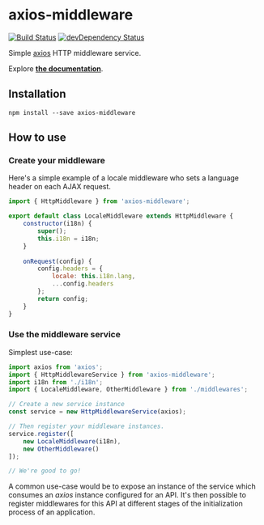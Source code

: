 # axios-middleware

[![Build Status](https://travis-ci.org/emileber/axios-middleware.svg?branch=master)](https://travis-ci.org/emileber/axios-middleware)
[![devDependency Status](https://david-dm.org/emileber/axios-middleware/dev-status.svg)](https://david-dm.org/emileber/axios-middleware#info=devDependencies)

Simple [axios](https://github.com/axios/axios) HTTP middleware service.

Explore [**the documentation**](https://emileber.github.io/axios-middleware/).

## Installation

```
npm install --save axios-middleware
```

## How to use

### Create your middleware

Here's a simple example of a locale middleware who sets a language header on each AJAX request.

```javascript
import { HttpMiddleware } from 'axios-middleware';

export default class LocaleMiddleware extends HttpMiddleware {
    constructor(i18n) {
        super();
        this.i18n = i18n;
    }
    
    onRequest(config) {
        config.headers = {
            locale: this.i18n.lang,
            ...config.headers
        };
        return config;
    }
}
```

### Use the middleware service

Simplest use-case:

```javascript
import axios from 'axios';
import { HttpMiddlewareService } from 'axios-middleware';
import i18n from './i18n';
import { LocaleMiddleware, OtherMiddleware } from './middlewares';

// Create a new service instance
const service = new HttpMiddlewareService(axios);

// Then register your middleware instances.
service.register([
    new LocaleMiddleware(i18n),
    new OtherMiddleware()
]);

// We're good to go!
```

A common use-case would be to expose an instance of the service which consumes an _axios_ instance configured for an API. It's then possible to register middlewares for this API at different stages of the initialization process of an application.

